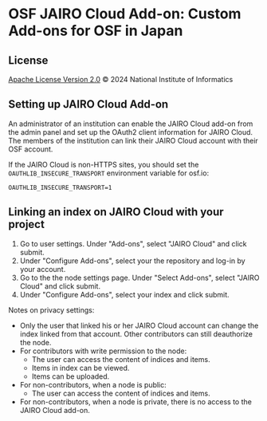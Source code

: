 # OSF JAIRO Cloud Add-on: Custom Add-ons for OSF in Japan

## License

[Apache License Version 2.0](LICENSE) © 2024 National Institute of Informatics

## Setting up JAIRO Cloud Add-on

An administrator of an institution can enable the JAIRO Cloud add-on from the admin panel and set up the OAuth2 client information for JAIRO Cloud. The members of the institution can link their JAIRO Cloud account with their OSF account.

If the JAIRO Cloud is non-HTTPS sites, you should set the `OAUTHLIB_INSECURE_TRANSPORT` environment variable for osf.io:

```
OAUTHLIB_INSECURE_TRANSPORT=1
```

## Linking an index on JAIRO Cloud with your project

1. Go to user settings. Under "Add-ons", select "JAIRO Cloud" and click submit.
2. Under "Configure Add-ons", select your the repository and log-in by your account.
3. Go to the the node settings page. Under "Select Add-ons", select "JAIRO Cloud" and click submit.
4. Under "Configure Add-ons", select your index and click submit.

Notes on privacy settings:
 - Only the user that linked his or her JAIRO Cloud account can change the index linked from that account. Other contributors can still deauthorize the node.
 - For contributors with write permission to the node:
    - The user can access the content of indices and items.
    - Items in index can be viewed.
    - Items can be uploaded.
 - For non-contributors, when a node is public:
    - The user can access the content of indices and items.
 - For non-contributors, when a node is private, there is no access to the JAIRO Cloud add-on.
